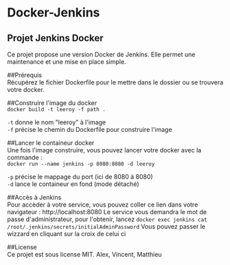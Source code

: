 # Docker-Jenkins  
  
## Projet Jenkins Docker  ##
Ce projet propose une version Docker de Jenkins. Elle permet une maintenance et une mise en place simple.  
  
##Prérequis  
Récupérez le fichier Dockerfile pour le mettre dans le dossier ou se trouvera votre docker.  
  
##Construire l'image du docker  
`docker build -t leeroy -f path .`  
  
`-t` donne le nom "leeroy" à l'image  
`-f` précise le chemin du Dockerfile pour construire l'image  
  
##Lancer le containeur docker  
Une fois l'image construire, vous pouvez lancer votre docker avec la commande :  
`docker run --name jenkins -p 8080:8080 -d leeroy`  
  
`-p` précise le mappage du port (ici de 8080 à 8080)  
`-d` lance le containeur en fond (mode détaché)  
  
##Accès à Jenkins  
Pour accèder à votre service, vous pouvez coller ce lien dans votre navigateur : http://localhost:8080
Le service vous demandra le mot de passe d'administrateur, pour l'obtenir, lancez `docker exec jenkins cat /root/.jenkins/secrets/initialAdminPassword`
Vous pouvez passer le wizzard en cliquant sur la croix de celui ci
  
##License  
Ce projet est sous license MIT.
Alex, Vincent, Matthieu 

